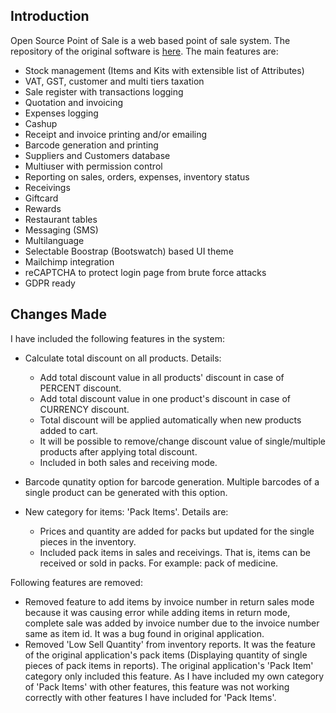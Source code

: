 Introduction
------------

Open Source Point of Sale is a web based point of sale system. The repository of the original software is [here](https://github.com/opensourcepos/opensourcepos).
The main features are:
* Stock management (Items and Kits with extensible list of Attributes)
* VAT, GST, customer and multi tiers taxation
* Sale register with transactions logging
* Quotation and invoicing
* Expenses logging
* Cashup
* Receipt and invoice printing and/or emailing
* Barcode generation and printing
* Suppliers and Customers database
* Multiuser with permission control
* Reporting on sales, orders, expenses, inventory status
* Receivings
* Giftcard
* Rewards
* Restaurant tables
* Messaging (SMS)
* Multilanguage
* Selectable Boostrap (Bootswatch) based UI theme
* Mailchimp integration
* reCAPTCHA to protect login page from brute force attacks
* GDPR ready

Changes Made
------------

I have included the following features in the system:
* Calculate total discount on all products. 
  Details:
  * Add total discount value in all products' discount in case of PERCENT discount.
  * Add total discount value in one product's discount in case of CURRENCY discount.
  * Total discount will be applied automatically when new products added to cart.
  * It will be possible to remove/change discount value of single/multiple products after applying total discount.
  * Included in both sales and receiving mode.
  
* Barcode qunatity option for barcode generation. Multiple barcodes of a single product can be generated with this option.

* New category for items: 'Pack Items'. Details are:
  * Prices and quantity are added for packs but updated for the single pieces in the inventory. 
  * Included pack items in sales and receivings. That is, items can be received or sold in packs. For example: pack of medicine.
  
Following features are removed:
* Removed feature to add items by invoice number in return sales mode because it was causing error while adding items in return mode, complete sale was added by invoice number due to the invoice number same as item id. It was a bug found in original application.
* Removed 'Low Sell Quantity' from inventory reports. It was the feature of the original application's pack items (Displaying quantity of single pieces of pack items in reports). The original application's 'Pack Item' category only included this feature. As I have included my own category of 'Pack Items' with other features, this feature was not working correctly with other features I have included for 'Pack Items'.
